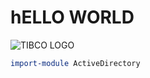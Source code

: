 # hELLO WORLD
![TIBCO LOGO](https://octodex.github.com/images/yaktocat.png)


``` powershell
import-module ActiveDirectory

```
